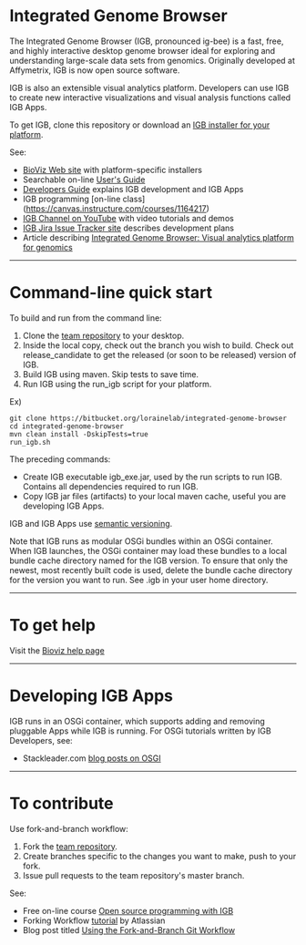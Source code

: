 # Integrated Genome Browser

The Integrated Genome Browser (IGB, pronounced ig-bee) is a fast, free, and highly interactive desktop genome browser ideal for exploring and understanding large-scale data sets from genomics. Originally developed at Affymetrix, IGB is now open source software. 

IGB is also an extensible visual analytics platform. Developers can use IGB to create new interactive visualizations and visual analysis functions called IGB Apps.

To get IGB, clone this repository or download an [IGB installer for your platform](http://bioviz.org/igb/download.html).

See:

* [BioViz Web site](http://www.bioviz.org) with platform-specific installers
* Searchable on-line [User's Guide](https://wiki.transvar.org/display/igbman/Home)
* [Developers Guide](https://wiki.transvar.org/display/igbdevelopers/Home) explains IGB development and IGB Apps
* IGB programming [on-line class] (https://canvas.instructure.com/courses/1164217)
* [IGB Channel on YouTube](https://www.youtube.com/channel/UC0DA2d3YdbQ55ljkRKHRBkg) with video tutorials and demos
* [IGB Jira Issue Tracker site](http://jira.transvar.org) describes development plans
* Article describing [Integrated Genome Browser: Visual analytics platform for genomics](http://bioinformatics.oxfordjournals.org/content/early/2016/04/04/bioinformatics.btw069.long) 

***

# Command-line quick start 

To build and run from the command line:

1. Clone the [team repository](https://bitbucket.org/lorainelab/integrated-genome-browser) to your desktop.  
2. Inside the local copy, check out the branch you wish to build. Check out release_candidate to get the released (or soon to be released) version of IGB.
3. Build IGB using maven. Skip tests to save time.
4. Run IGB using the run_igb script for your platform.

Ex)

```
git clone https://bitbucket.org/lorainelab/integrated-genome-browser
cd integrated-genome-browser
mvn clean install -DskipTests=true
run_igb.sh
```

The preceding commands:

* Create IGB executable igb_exe.jar, used by the run scripts to run IGB. Contains all dependencies required to run IGB.
* Copy IGB jar files (artifacts) to your local maven cache, useful you are developing IGB Apps.

IGB and IGB Apps use [semantic versioning](http://semver.org/). 

Note that IGB runs as modular OSGi bundles within an OSGi container. When IGB launches, the OSGi container may 
load these bundles to a local bundle cache directory named for the IGB version. To ensure that only the newest,
most recently built code is used, delete the bundle cache directory for the version you want to run. See .igb
in your user home directory. 

***

# To get help

Visit the [Bioviz help page](http://bioviz.org/igb/help.html)

***

# Developing IGB Apps

IGB runs in an OSGi container, which supports adding and removing pluggable Apps while IGB is running. 
For OSGi tutorials written by IGB Developers, see: 

* Stackleader.com [blog posts on OSGI](https://blog.stackleader.com/tags/osgi/)

***

# To contribute

Use fork-and-branch workflow:

1. Fork the [team repository](http://www.bitbucket.org/lorainelab/integrated-genome-browser).
2. Create branches specific to the changes you want to make, push to your fork.
3. Issue pull requests to the team repository's master branch.

See:

* Free on-line course [Open source programming with IGB](https://canvas.instructure.com/courses/1164217)
* Forking Workflow [tutorial](https://www.atlassian.com/git/tutorials/comparing-workflows/forking-workflow) by Atlassian
* Blog post titled [Using the Fork-and-Branch Git Workflow](http://blog.scottlowe.org/2015/01/27/using-fork-branch-git-workflow/)